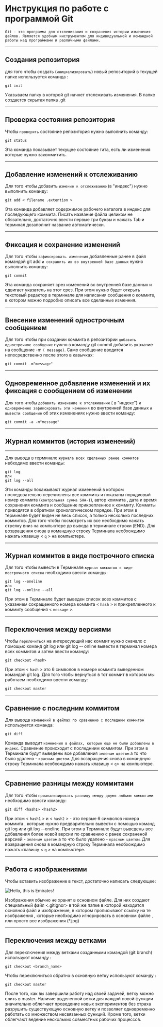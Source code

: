 # Инструкция по работе с  программой Git 

```
Git - это программа для отслеживания и сохранения истории изменения файлов. Является удобным инструментом для индивидуальной и командной работы над программами и различными файлами.

```
***
## Создания репозитория

для того чтобы создать (`инициализировать`) новый репозиторий в текущей папке используется команда :
 
  ``` 
  git init
  ```
Указываем папку в которой git начнет отслеживать изменения. В папке создается скрытая папка .git
***
## Проверка состояния репозитория
Чтобы `проверить` состояние репозитория нужно выполнить команду:

```
git status
```
Эта команда показывает текущее состояние гита, есть ли изменения которые нужно закоммитить. 
***
## Добавление изменений к отслеживанию
Для того чтобы добавить `измение к отслеживанию` (в "индекс") нужно выполнить команду: 
```
git add < filename .extention >
```
Эта команда добавляет содержимое рабочего каталога в индекс для последующего коммита. Писать название файла целиком не обязательно, достаточно ввести первые три буквы и нажать Tab и терминал дозаполнит название автоматически.
***
## Фиксация и сохранение изменений
Для того чтобы `зафиксировать изменения` добавленные ранее в файл командой git add `и сохранить их во внутренней базе данных` нужно выполнить команду:
```
git commit
```
Эта команда сохраняет срез изменений во внутренней базе данных и сдвигает указатель на этот срез. При этом нужно будет открыть текстовый редактор в терминале для написания сообщения о коммите, в котором можно подробно описать все сделанные изменния.
***

## Внесение изменений однострочным сообщением
Для того чтобы при создании коммита в репозитории `добавить однострочное сообщение` нужно в команду git commit добавить указание на сообщение -m `( message)`. Само сообщение вводится непосредственно после этого в кавычках:
```
git commit -m"message"
```
***
## Одновременное добавление изменений и их фиксация с сообщением об изменении
Для того чтобы `добавить изненение к отслеживанию` ( в "индекс") `и одновременно зафиксировать эти изменния` во внутренней базе данных `и вывести сообщение` об этих изменениях нужно ввести команду:
```
git commit -a -m"message"
```
***
## Журнал коммитов (история изменений)
***
Для вывода в терминале `журнала всех сделанных ранее коммитов` небходимо ввести команды:
```
git log
или
git log --all
```
Эти команды покажывают журнал изменений в котором последовательно перечислены все коммиты и показаны порядковый номер коммита (`контрольная сумма SHA-1`), автор коммита , дата и время сохранения коммита и сообщение прикрепленное к коммиту. Коммиты приводятся в обратном хронологическом порядке. При этом в терминале будет виден не весь список, а только несколько последних коммитов. Для того чтобы посмотреть их все необходимо нажать стрелку вниз на компьютере до вывода в терминале строки (END). Для возвращения снова в командную строку Терминала необхождимо нажать клавишу < `q` > на компьютере.
***
## Журнал коммитов в виде построчного списка
Для того чтобы вывести в Терминале `журнал коммитов в виде построчного списка` необходимо ввести команды:
```
git log --oneline
или
git log --online --all
```
При этом в Терминале будет выведен список всех коммитов с указанием сокращенного номера коммита < `hash` > и прикрепленного к коммиту сообщения < `message` >.
***
## Переключения между версиями
Чтобы `перключиться` на интересующий нас коммит нужно сначало с помощью команд git log или git log -- online вывести в терминал номера всех коммитов и затем ввести команду:
```
git checkout <hash>
```
При этом < `hash` > это 6 символов в номере коммита выведенном командой git log. Для того чтобы вернуться в тот коммит в котором мы работаем необходимо ввести команду:
```
git checkout master
```
***
## Сравнение с последним коммитом
Для вывода `изменений в файлах по сравнению с последним коммитом` используется команда:
```
git diff
```
Команда выводит `изменения в файлах, которые еще не были добавлены в индекс`. Сравнение происходит с последниим коммитом. При этом в Терминале будут выведены все добавления `зеленым цветом` а то что было удалено - `красным цветом`. Для возвращения снова в командную строку Терминала необхождимо нажать клавишу < `q`> на компьютере.
***
## Сравнение разницы между коммитами
Для того чтобы `проанализировать разницу между двумя любыми коммитами` необходимо ввести команду:
```
git diff <hash1> <hash2>
```
При этом < `hash1` > и < `hash2` > - это первые 6 символов номера коммита , которые нужно предварительно вывести с помощью команд git log или git log --oneline. При этом в Терминале будут выведены все добавления более новой версии по сравнению с ранее сохраненой версией - `зеленым цветом` а то что было удалено - `красным цветом`. Для возвращения снова в командную строку Терминала необхождимо нажать клавишу < `q` > на компьютере.
***

## Работа с изображениями 

Чтобы вставить изображение в текст, достаточно написать следующее:

![ Hello, this is Emirates!](Emirates.jpg)

Изображения обычно не хранят в основном файле. Для них создают специальный файл <.gitignor> в той же папке в которой находится основной файл и изображение, в котором прописывают ссылку на те изображения , которые необходимо игнорировать в основном файле , или просто все изображения (*.jpg)

***
## Переключения между ветками

Для переключения между ветками созданными командой (git branch) используют команду :
```
git checkout <branch_name>
```
Чтобы переключиться обратно в основную ветку используют команду :
```
git checkout master
```
После того, как вы завершили работу над своей задачей, ветку можно слить в master.
Наличие выделенной ветки для каждой новой функции значительно облегчает проведение новых экспериментов без страха разрушить существующую основную ветку и позволяет одновременно работать со множеством несвязанных функций. Кроме того, ветки облегчают ведение нескольких совместных рабочих процессов.
